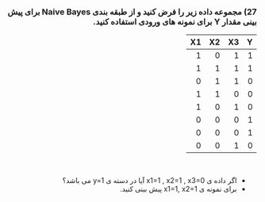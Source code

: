 

<div dir="rtl">
  
  ### 27) مجموعه داده زیر را فرض کنید و از طبقه بندی Naive Bayes برای پیش بینی مقدار Y برای نمونه های ورودی استفاده کنید.
  
  <div>
  
  
|     Y    |     X3    |     X2    |     X1    |
|----------|-----------|-----------|-----------|
|     1    |     1     |     0     |     1     |
|     1    |     1     |     1     |     1     |
|     0    |     1     |     1     |     0     |
|     0    |     0     |     1     |     1     |
|     0    |     1     |     0     |     1     |
|     1    |     0     |     0     |     0     |
|     1    |     0     |     0     |     0     |
|     0    |     1     |     0     |     0     |
  
  
  <div dir="rtl">
  <br/>
      
  * اگر داده ی x1=1 , x2=1 , x3=0 آیا در دسته ی y=1 می باشد؟
  * برای نمونه ی x1=1, x2=1 پیش بینی کنید.
      
  <div>

